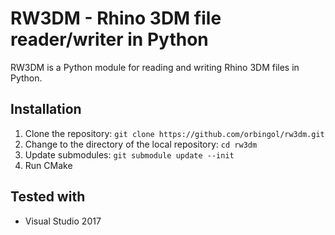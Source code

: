 # RW3DM - Rhino 3DM file reader/writer in Python

RW3DM is a Python module for reading and writing Rhino 3DM files in Python.

## Installation

1. Clone the repository: `git clone https://github.com/orbingol/rw3dm.git`
2. Change to the directory of the local repository: `cd rw3dm`
3. Update submodules: `git submodule update --init`
4. Run CMake

## Tested with

* Visual Studio 2017
